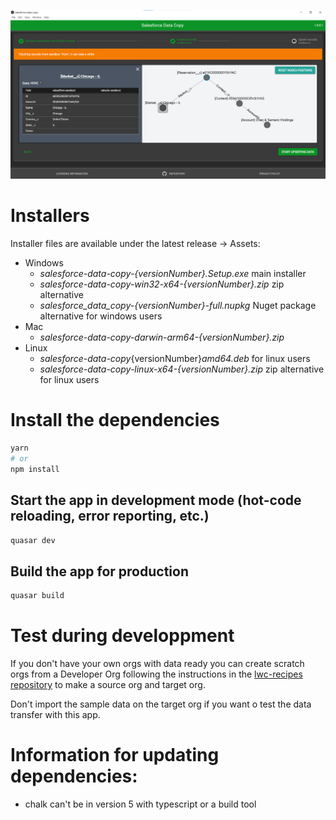 ![example screenshot of the program](documentation/programScreenshot.png)

# Installers

Installer files are available under the latest release -> Assets:

- Windows
  - _salesforce-data-copy-{versionNumber}.Setup.exe_ main installer
  - _salesforce-data-copy-win32-x64-{versionNumber}.zip_ zip alternative
  - _salesforce_data_copy-{versionNumber}-full.nupkg_ Nuget package alternative for windows users
- Mac
  - _salesforce-data-copy-darwin-arm64-{versionNumber}.zip_
- Linux
  - _salesforce-data-copy_{versionNumber}_amd64.deb_ for linux users
  - _salesforce-data-copy-linux-x64-{versionNumber}.zip_ zip alternative for linux users

# Install the dependencies

```bash
yarn
# or
npm install
```

## Start the app in development mode (hot-code reloading, error reporting, etc.)

```bash
quasar dev
```

## Build the app for production

```bash
quasar build
```

# Test during developpment

If you don't have your own orgs with data ready you can create scratch orgs from a Developer Org following the instructions in the [lwc-recipes repository](https://github.com/trailheadapps/lwc-recipes?tab=readme-ov-file#installing-the-app-using-a-scratch-org) to make a source org and target org.

Don't import the sample data on the target org if you want o test the data transfer with this app.

# Information for updating dependencies:

- chalk can't be in version 5 with typescript or a build tool
